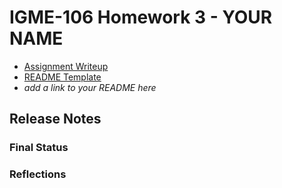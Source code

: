 <!-- https://docs.github.com/en/get-started/writing-on-github/getting-started-with-writing-and-formatting-on-github/basic-writing-and-formatting-syntax -->

# IGME-106 Homework 3 - YOUR NAME
- [Assignment Writeup](https://docs.google.com/document/d/1N6nS2qx9S6hMTqYcjmcTf6NEYYAtHDMJUEQJiKEXePw/edit?usp=sharing)
- [README Template](https://docs.google.com/document/d/1sNnZL2OpKdmZs4zfhXT55nNHJ10h9dza8VI9pSuaE_E/edit?usp=sharing)
- *add a link to your README here*

## Release Notes
### Final Status
<!-- Does the program meet all requirements? Discuss any incomplete features, errors, or other information that we need to know here. -->

### Reflections
<!-- What went well? What would you do differently next time? -->
